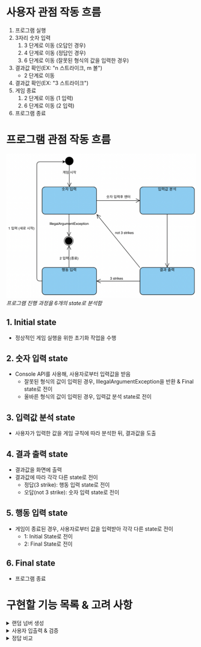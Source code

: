 # 사용자 관점 작동 흐름

1. 프로그램 실행
2. 3자리 숫자 입력
    1. 3 단계로 이동 (오답인 경우)
    2. 4 단계로 이동 (정답인 경우)
    3. 6 단계로 이동 (잘못된 형식의 값을 입력한 경우)
3. 결과값 확인(EX: "n 스트라이크, m 볼")
    - 2 단계로 이동
4. 결과값 확인(EX: "3 스트라이크")
5. 게임 종료
    1. 2 단계로 이동 (1 입력)
    2. 6 단계로 이동 (2 입력)
6. 프로그램 종료

# 프로그램 관점 작동 흐름

![state-diagram](https://raw.githubusercontent.com/wonju-dev/java-baseball/wonju-dev/docs/%EC%8A%A4%ED%81%AC%EB%A6%B0%EC%83%B7%202022-11-03%20%EC%98%A4%ED%9B%84%202.05.35.png)
*프로그램 진행 과정을 6개의 state로 분석함*

## 1. Initial state

- 정상적인 게임 실행을 위한 초기화 작업을 수행

## 2. 숫자 입력 state

- Console API를 사용해, 사용자로부터 입력값을 받음
    - 잘못된 형식의 값이 입력된 경우, IllegalArgumentException을 반환 & Final state로 전이
    - 올바른 형식의 값이 입력된 경우, 입력값 분석 state로 전이

## 3. 입력값 분석 state

- 사용자가 입력한 값을 게임 규칙에 따라 분석한 뒤, 결과값을 도출

## 4. 결과 출력 state

- 결과값을 화면에 출력
- 결과값에 따라 각각 다른 state로 전이
    - 정답(3 strike): 행동 입력 state로 전이
    - 오답(not 3 strike): 숫자 입력 state로 전이

## 5. 행동 입력 state

- 게임이 종료된 경우, 사용자로부터 값을 입력받아 각각 다른 state로 전이
    - 1: Initial State로 전이
    - 2: Final State로 전이

## 6. Final state

- 프로그램 종료

# 구현할 기능 목록 & 고려 사항

<details>
<summary>랜덤 넘버 생성</summary>

- [x] Randoms API 사용
- [x] 각 자리의 숫자가 서로 겹치지 않음

</details>

<details>
<summary>사용자 입출력 & 검증</summary>

# 입력

- [x] Interactive 인터페이스 선언
- [x] Console API 사용

# 출력

## 프로그램 동작 결과 출력

- [ ] 프로그램 시작 메시지 출력
- [ ] 프로그램 종료 메시지 출력

## 게임 동작 결과 출력

- [ ] 게임 승리 (3 strike) 메시지 출력
- [ ] Ball 개수 출력
- [ ] Strike 개수 출력
- [ ] Nothing 출력

# 입력값 검증

- [x] Validator 구현
- [x] Condition 인터페이스 선언
  ## 숫자 입력 검증
- [x] 길이가 3 이하인가
- [x] 숫자로만 이루어져 있는가
- [x] 중복된 숫자가 사용되었는가
  ## 사용자 행동 입력 검증
- [x] 1 또는 2가 입력되었는가

</details>

<details>
<summary>정답 비교</summary>

- [x] Rule 인터페이스 선언
- [x] RuleChecker 구현

## 게임 규칙

- [x] strike 개수 파악 규칙
- [x] ball 개수 파악 규칙
- [] nothing 파악 규칙

</details>
